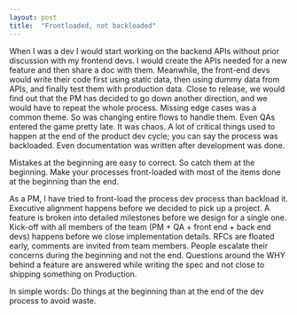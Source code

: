 ```yaml
---
layout: post
title:  "Frontloaded, not backloaded"
---
```


When I was a dev I would start working on the backend APIs without prior discussion with my frontend devs. I would create the APIs needed for a new feature and then share a doc with them. Meanwhile, the front-end devs would write their code first using static data, then using dummy data from APIs, and finally test them with production data. Close to release, we would find out that the PM has decided to go down another direction, and we would have to repeat the whole process. Missing edge cases was a common theme. So was changing entire flows to handle them. Even QAs entered the game pretty late. It was chaos. A lot of critical things used to happen at the end of the product dev cycle; you can say the process was backloaded. Even documentation was written after development was done.

Mistakes at the beginning are easy to correct. So catch them at the beginning. Make your processes front-loaded with most of the items done at the beginning than the end.

As a PM, I have tried to front-load the process dev process than backload it. Executive alignment happens before we decided to pick up a project. A feature is broken into detailed milestones before we design for a single one. Kick-off with all members of the team (PM + QA + front end + back end devs) happens before we close implementation details. RFCs are floated early, comments are invited from team members. People escalate their concerns during the beginning and not the end. Questions around the WHY behind a feature are answered while writing the spec and not close to shipping something on Production.

In simple words: Do things at the beginning than at the end of the dev process to avoid waste.
